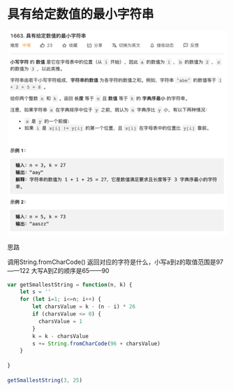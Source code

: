 # 具有给定数值的最小字符串

![mahua](img/贪心算法3.png)

思路

调用String.fromCharCode() 返回对应的字符是什么，小写a到z的取值范围是97——122 大写A到Z的顺序是65——90

````js
var getSmallestString = function(n, k) {
    let s = ''
    for (let i=1; i<=n; i++) {
        let charsValue = k - (n - i) * 26
        if (charsValue <= 0) {
          charsValue = 1
        }
        k = k - charsValue
        s += String.fromCharCode(96 + charsValue)
    }
    
}

getSmallestString(3, 25)
````

